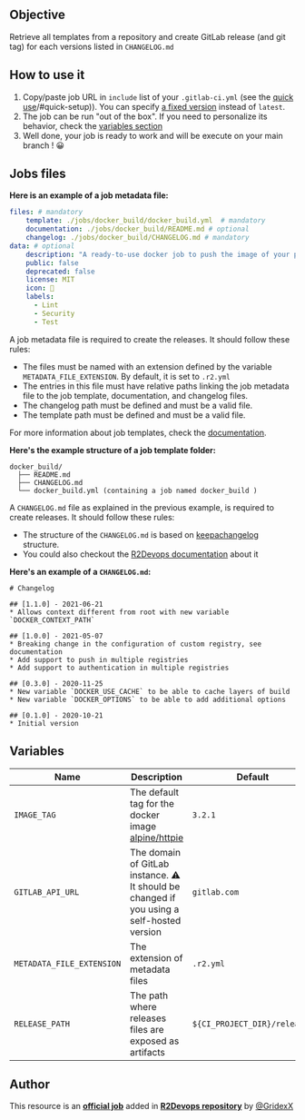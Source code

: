 ## Objective

Retrieve all templates from a repository and create GitLab release (and git tag) for each versions listed in `CHANGELOG.md`

## How to use it

1. Copy/paste job URL in `include` list of your `.gitlab-ci.yml` (see the
   [quick use]((https://docs.r2devops.io/get-started/use-templates/#use-a-template))/#quick-setup)). You can specify [a fixed
   version](https://docs.r2devops.io/get-started/use-templates/#versioning) instead of `latest`.
1. The job can be run "out of the box". If you need to personalize its
   behavior, check the [variables section](#variables)
1. Well done, your job is ready to work and will be execute on your main branch ! 😀


## Jobs files

**Here is an example of a job metadata file:**

```yaml
files: # mandatory
    template: ./jobs/docker_build/docker_build.yml  # mandatory
    documentation: ./jobs/docker_build/README.md # optional
    changelog: ./jobs/docker_build/CHANGELOG.md # mandatory
data: # optional
    description: "A ready-to-use docker job to push the image of your project repository to the GitLab registry"
    public: false
    deprecated: false
    license: MIT
    icon: 🐳
    labels:
      - Lint
      - Security
      - Test

```
A job metadata file is required to create the releases. It should follow these rules:

- The files must be named with an extension defined by the variable `METADATA_FILE_EXTENSION`. By default, it is set to `.r2.yml`
- The entries in this file must have relative paths linking the job metadata file to the job template, documentation, and changelog files.
- The changelog path must be defined and must be a valid file.
- The template path must be defined and must be a valid file.

For more information about job templates, check the [documentation](https://docs.r2devops.io/get-started/manage-templates/#template-r2-file).


**Here's the example structure of a job template folder:**
```
docker_build/
  ├── README.md
  ├── CHANGELOG.md
  └── docker_build.yml (containing a job named docker_build )
```

A `CHANGELOG.md` file as explained in the previous example, is required to create releases. It should follow these rules:

- The structure of the `CHANGELOG.md` is based on [keepachangelog](https://keepachangelog.com/en/1.0.0/) structure.
- You could also checkout the [R2Devops documentation](https://docs.r2devops.io/get-started/manage-templates/#template-changelog) about it

**Here's an example of a `CHANGELOG.md`:**
```
# Changelog

## [1.1.0] - 2021-06-21
* Allows context different from root with new variable `DOCKER_CONTEXT_PATH`

## [1.0.0] - 2021-05-07
* Breaking change in the configuration of custom registry, see documentation
* Add support to push in multiple registries
* Add support to authentication in multiple registries

## [0.3.0] - 2020-11-25
* New variable `DOCKER_USE_CACHE` to be able to cache layers of build
* New variable `DOCKER_OPTIONS` to be able to add additional options

## [0.1.0] - 2020-10-21
* Initial version
```

## Variables

| Name | Description | Default |
| ---- | ----------- | ------- |
| `IMAGE_TAG` | The default tag for the docker image [alpine/httpie](https://hub.docker.com/r/alpine/httpie) | `3.2.1` |
| `GITLAB_API_URL` | The domain of GitLab instance. ⚠️ It should be changed if you using a self-hosted version | `gitlab.com` |
| `METADATA_FILE_EXTENSION` | The extension of metadata files | `.r2.yml` |
| `RELEASE_PATH` | The path where releases files are exposed as artifacts | `${CI_PROJECT_DIR}/releases` |

## Author
This resource is an **[official job](https://docs.r2devops.io/get-started/faq/#use-a-template)** added in [**R2Devops repository**](https://gitlab.com/r2devops/hub) by [@GridexX](https://gitlab.com/GridexX)
